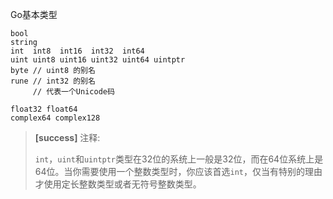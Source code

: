 Go基本类型

```
bool
string
int  int8  int16  int32  int64
uint uint8 uint16 uint32 uint64 uintptr
byte // uint8 的别名
rune // int32 的别名
     // 代表一个Unicode码

float32 float64
complex64 complex128
```

> **\[success\]**  注释:
>
> `int`，`uint`和`uintptr`类型在32位的系统上一般是32位，而在64位系统上是64位。当你需要使用一个整数类型时，你应该首选`int`，仅当有特别的理由才使用定长整数类型或者无符号整数类型。



